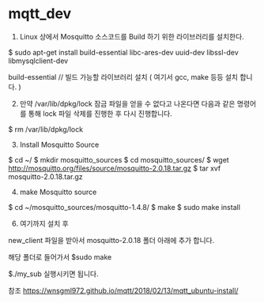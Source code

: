 # mqtt_dev


1. Linux 상에서 Mosquitto 소스코드를 Build 하기 위한 라이브러리를 설치한다.

$ sudo apt-get install build-essential libc-ares-dev uuid-dev libssl-dev libmysqlclient-dev

  build-essential     // 빌드 가능할 라이브러리 설치 ( 여기서 gcc, make 등등 설치 합니다. )


2. 만약 /var/lib/dpkg/lock 잠금 파일을 얻을 수 없다고 나온다면 다음과 같은 명령어를 통해 lock 파일 삭제를 진행한 후 다시 진행합니다.

$ rm /var/lib/dpkg/lock



3. Install Mosquitto Source
   
$ cd ~/
$ mkdir mosquitto_sources
$ cd mosquitto_sources/
$ wget http://mosquitto.org/files/source/mosquitto-2.0.18.tar.gz
$ tar xvf mosquitto-2.0.18.tar.gz



4. make Mosquitto source

$ cd ~/mosquitto_sources/mosquitto-1.4.8/
$ make
$ sudo make install



6. 여기까지 설치 후 

new_client 파일을 받아서 mosquitto-2.0.18 폴더 아래에 추가 합니다.

해당 폴더로 들어가서
$sudo make

$./my_sub 실행시키면 됩니다.



참조 https://wnsgml972.github.io/mqtt/2018/02/13/mqtt_ubuntu-install/
